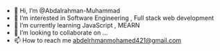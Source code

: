 - 👋 Hi, I’m @Abdalrahman-Muhammad
- 👀 I’m interested in Software Engineering , Full stack web development
- 🌱 I’m currently learning JavaScript , MEARN 
- 💞️ I’m looking to collaborate on ...
- 📫 How to reach me abdelrhmanmohamed421@gmail.com

<!---
Abdalrahman-Muhammad/Abdalrahman-Muhammad is a ✨ special ✨ repository because its `README.md` (this file) appears on your GitHub profile.
You can click the Preview link to take a look at your changes.
--->
